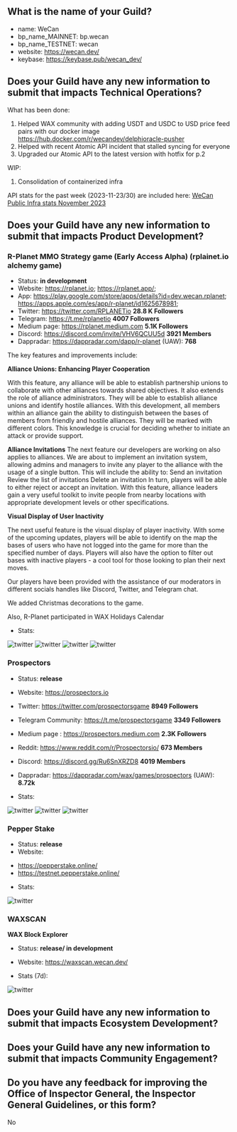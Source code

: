 ## What is the name of your Guild?

* name: WeCan
* bp_name_MAINNET: bp.wecan
* bp_name_TESTNET: wecan
* website: https://wecan.dev/
* keybase: https://keybase.pub/wecan_dev/

## Does your Guild have any new information to submit that impacts Technical Operations?

What has been done:

1. Helped WAX community with adding USDT and USDC to USD price feed pairs with our docker image https://hub.docker.com/r/wecandev/delphioracle-pusher
2. Helped with recent Atomic API incident that stalled syncing for everyone
3. Upgraded our Atomic API to the latest version with hotfix for p.2

WIP:

1. Consolidation of containerized infra

API stats for the past week (2023-11-23/30) are included here: 
[WeCan Public Infra stats November 2023](https://github.com/We-Can-dev/waxguilds/blob/November-2023/reports/bp.wecan/images/stats/november_2023/)

## Does your Guild have any new information to submit that impacts Product Development?

### R-Planet MMO Strategy game (Early Access Alpha) (rplainet.io alchemy game)
* Status: **in development**
* Website: https://rplanet.io;
           https://rplanet.app/;
* App: https://play.google.com/store/apps/details?id=dev.wecan.rplanet; 
       https://apps.apple.com/es/app/r-planet/id1625678981;
* Twitter: https://twitter.com/RPLANETio **28.8 K Followers**
* Telegram: https://t.me/rplanetio **4007 Followers**
* Medium page: https://rplanet.medium.com **5.1K Followers**
* Discord: https://discord.com/invite/VHV6QCUU5d **3921 Members**
* Dappradar: https://dappradar.com/dapp/r-planet (UAW): **768**

The key features and improvements include:

**Alliance Unions: Enhancing Player Cooperation**

With this feature, any alliance will be able to establish partnership unions to collaborate with other alliances towards shared objectives. It also extends the role of alliance administrators. They will be able to establish alliance unions and identify hostile alliances. With this development, all members within an alliance gain the ability to distinguish between the bases of members from friendly and hostile alliances. They will be marked with different colors. This knowledge is crucial for deciding whether to initiate an attack or provide support.


**Alliance Invitations**
The next feature our developers are working on also applies to alliances. We are about to implement an invitation system, allowing admins and managers to invite any player to the alliance with the usage of a single button. This will include the ability to:
Send an invitation
Review the list of invitations
Delete an invitation
In turn, players will be able to either reject or accept an invitation. With this feature, alliance leaders gain a very useful toolkit to invite people from nearby locations with appropriate development levels or other specifications.


**Visual Display of User Inactivity**

The next useful feature is the visual display of player inactivity. With some of the upcoming updates, players will be able to identify on the map the bases of users who have not logged into the game for more than the specified number of days. Players will also have the option to filter out bases with inactive players - a cool tool for those looking to plan their next moves.


Our players have been provided with the assistance of our moderators in different socials handles like Discord, Twitter, and Telegram chat. 

We added Christmas decorations to the game.

Also, R-Planet participated in WAX Holidays Calendar

* Stats:

![twitter](https://github.com/We-Can-dev/waxguilds/blob/November-2023/reports/bp.wecan/images/wecan_image90.png)
![twitter](https://github.com/We-Can-dev/waxguilds/blob/November-2023/reports/bp.wecan/images/wecan_image91.png)
![twitter](https://github.com/We-Can-dev/waxguilds/blob/November-2023/reports/bp.wecan/images/wecan_image92.png)
![twitter](https://github.com/We-Can-dev/waxguilds/blob/November-2023/reports/bp.wecan/images/wecan_image93.png)


### Prospectors
* Status: **release**
* Website: https://prospectors.io
* Twitter: https://twitter.com/prospectorsgame **8949 Followers**
* Telegram Community: https://t.me/prospectorsgame **3349 Followers**
* Medium page : https://prospectors.medium.com **2.3K Followers**
* Reddit: https://www.reddit.com/r/Prospectorsio/ **673 Members**
* Discord: https://discord.gg/Ru6SnXRZD8 **4019 Members**
* Dappradar: https://dappradar.com/wax/games/prospectors (UAW): **8.72k**

* Stats: 

![twitter](https://github.com/We-Can-dev/waxguilds/blob/November-2023/reports/bp.wecan/images/wecan_image96.png)
![twitter](https://github.com/We-Can-dev/waxguilds/blob/November-2023/reports/bp.wecan/images/wecan_image97.png)
![twitter](https://github.com/We-Can-dev/waxguilds/blob/November-2023/reports/bp.wecan/images/wecan_image98.png)

### Pepper Stake
* Status: **release**
* Website:
 - https://pepperstake.online/
 - https://testnet.pepperstake.online/

* Stats: 

![twitter](https://github.com/We-Can-dev/waxguilds/blob/November-2023/reports/bp.wecan/images/wecan_image95.png)

### WAXSCAN
**WAX Block Explorer**
* Status: **release/ in development**
* Website: https://waxscan.wecan.dev/

* Stats (7d): 

![twitter](https://github.com/We-Can-dev/waxguilds/blob/November-2023/reports/bp.wecan/images/wecan_image94.png)

## Does your Guild have any new information to submit that impacts Ecosystem Development?

## Does your Guild have any new information to submit that impacts Community Engagement?

## Do you have any feedback for improving the Office of Inspector General, the Inspector General Guidelines, or this form?

No
